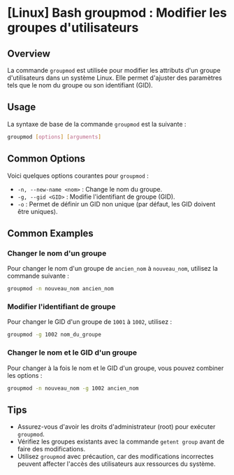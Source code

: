 # [Linux] Bash groupmod : Modifier les groupes d'utilisateurs

## Overview
La commande `groupmod` est utilisée pour modifier les attributs d'un groupe d'utilisateurs dans un système Linux. Elle permet d'ajuster des paramètres tels que le nom du groupe ou son identifiant (GID).

## Usage
La syntaxe de base de la commande `groupmod` est la suivante :

```bash
groupmod [options] [arguments]
```

## Common Options
Voici quelques options courantes pour `groupmod` :

- `-n, --new-name <nom>` : Change le nom du groupe.
- `-g, --gid <GID>` : Modifie l'identifiant de groupe (GID).
- `-o` : Permet de définir un GID non unique (par défaut, les GID doivent être uniques).

## Common Examples

### Changer le nom d'un groupe
Pour changer le nom d'un groupe de `ancien_nom` à `nouveau_nom`, utilisez la commande suivante :

```bash
groupmod -n nouveau_nom ancien_nom
```

### Modifier l'identifiant de groupe
Pour changer le GID d'un groupe de `1001` à `1002`, utilisez :

```bash
groupmod -g 1002 nom_du_groupe
```

### Changer le nom et le GID d'un groupe
Pour changer à la fois le nom et le GID d'un groupe, vous pouvez combiner les options :

```bash
groupmod -n nouveau_nom -g 1002 ancien_nom
```

## Tips
- Assurez-vous d'avoir les droits d'administrateur (root) pour exécuter `groupmod`.
- Vérifiez les groupes existants avec la commande `getent group` avant de faire des modifications.
- Utilisez `groupmod` avec précaution, car des modifications incorrectes peuvent affecter l'accès des utilisateurs aux ressources du système.
